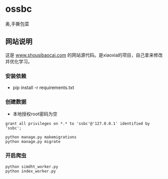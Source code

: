# 	ossbc
奥,手撕包菜

## 网站说明
这是 www.shousibaocai.com 的网站源代码。是xiaoxia的项目，自己拿来修改并优化学习。

### 安装依赖
- pip install -r requirements.txt

### 创建数据

- 本地授权root密码为空
```
grant all privileges on *.* to 'ssbc'@'127.0.0.1' identified by 'ssbc';
```

```
python manage.py makemigrations
python manage.py migrate
```

### 开启爬虫

```
python simdht_worker.py
python index_worker.py
```
